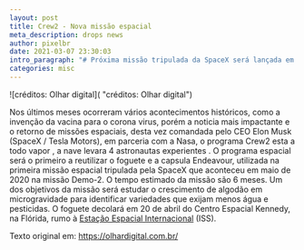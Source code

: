```yaml
---
layout: post
title: Crew2 - Nova missão espacial
meta_description: drops news
author: pixelbr
date: 2021-03-07 23:30:03
intro_paragraph: "# Próxima missão tripulada da SpaceX será lançada em abril."
categories: misc
---
```



![créditos: Olhar digital]( "créditos: Olhar digital")

Nos últimos meses  ocorreram vários acontecimentos históricos, como a invenção da vacina para o corona virus, porém a noticia mais impactante e o retorno de missões espaciais, desta vez comandada pelo CEO Elon Musk (SpaceX / Tesla Motors), em parceria com a Nasa, o programa Crew2 esta a todo vapor , a nave levara 4 astronautas experientes . O programa espacial será o primeiro a reutilizar o foguete e a capsula Endeavour, utilizada na primeira missão espacial tripulada pela SpaceX que aconteceu em maio de 2020 na missão Demo-2. O tempo estimado da missão são 6 meses. Um dos objetivos da missão será estudar o crescimento de algodão em microgravidade para identificar variedades que exijam menos água e pesticidas. O foguete decolará em 20 de abril do Centro Espacial Kennedy, na Flórida, rumo à [Estação Espacial Internacional](https://olhardigital.com.br/2021/01/19/noticias/aprenda-a-ver-a-estacao-espacial-internacional-no-ceu/) (ISS).

Texto original em: https://olhardigital.com.br/